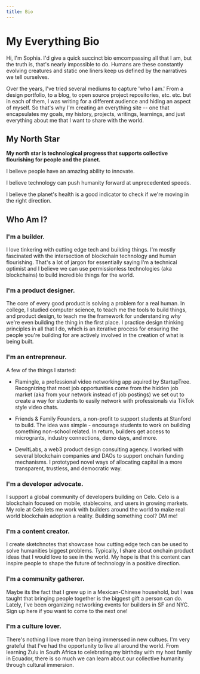 ```yaml
---
title: Bio
---
```


# My Everything Bio


Hi, I'm Sophia. I'd give a quick succinct bio emcompassing all that I am, but the truth is, that's nearly impossible to do. Humans are these constantly evolving creatures and static one liners keep us defined by the narratives we tell ourselves. 

Over the years, I've tried several mediums to capture 'who I am.' From a design portfolio, to a blog, to open source project repositories, etc. etc. but in each of them, I was writing for a different audience and hiding an aspect of myself. So that's why I'm creating an everything site -- one that encapsulates my goals, my history, projects, writings, learnings, and just everything about me that I want to share with the world.

## My North Star

**My north star is technological progress that supports collective flourishing for people and the planet.**

I believe people have an amazing ability to innovate.

I believe technology can push humanity forward at unprecedented speeds.

I believe the planet's health is a good indicator to check if we're moving in the right direction.

## Who Am I?

### **I'm a builder.**

I love tinkering with cutting edge tech and building things. I'm mostly fascinated with the intersection of blockchain technology and human flourishing. That's a lot of jargon for essentially saying I'm a technical optimist and I believe we can use permissionless technologies (aka blockchains) to build incredible things for the world. 

### **I'm a product designer.**

The core of every good product is solving a problem for a real human. In college, I studied computer science, to teach me the tools to build things, and product design, to teach me the framework for understanding *why* we're even building the thing in the first place. I practice design thinking principles in all that I do, which is an iterative process for ensuring the people you're building for are actively involved in the creation of what is being built. 

### **I'm an entrepreneur.**

A few of the things I started:

- Flamingle, a professional video networking app aquired by StartupTree. Recognizing that most job opportunities come from the hidden job market (aka from your network instead of job postings) we set out to create a way for students to easily network with professionals via TikTok style video chats.

- Friends & Family Founders, a non-profit to support students at Stanford to build. The idea was simple - encourage students to work on building something non-school related. In return, builders get access to microgrants, industry connections, demo days, and more.

- DewItLabs, a web3 product design consulting agency. I worked with several blockchain companies and DAOs to support onchain funding mechanisms. I prototyped novel ways of allocating capital in a more transparent, trustless, and democratic way.

### **I'm a developer advocate.**

I support a global community of developers building on Celo. Celo is a blockchain focused on mobile, stablecoins, and users in growing markets. My role at Celo lets me work with builders around the world to make real world blockchain adoption a reality. Building something cool? DM me!

### **I'm a content creator.**

I create sketchnotes that showcase how cutting edge tech can be used to solve humanities biggest problems. Typically, I share about onchain product ideas that I would love to see in the world. My hope is that this content can inspire people to shape the future of technology in a positive direction. 

### **I'm a community gatherer.**

Maybe its the fact that I grew up in a Mexican-Chinese household, but I was taught that bringing people together is the biggest gift a person can do. Lately, I've been organizing networking events for builders in SF and NYC. Sign up here if you want to come to the next one!

### **I'm a culture lover.**

There's nothing I love more than being immerssed in new cultues. I'm very grateful that I've had the opportunity to live all around the world. From learning Zulu in South Africa to celebrating my birthday with my host family in Ecuador, there is so much we can learn about our collective humanity through cultural immersion. 

